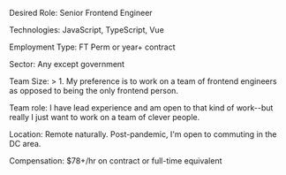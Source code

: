 
Desired Role: Senior Frontend Engineer

Technologies: JavaScript, TypeScript, Vue

Employment Type: FT Perm or year+ contract

Sector: Any except government

Team Size: > 1. My preference is to work on a team of frontend engineers as opposed to being the only frontend person.

Team role: I have lead experience and am open to that kind of work--but really I just want to work on a team of clever people.

Location: Remote naturally. Post-pandemic, I'm open to commuting in the DC area.

Compensation: $78+/hr on contract or full-time equivalent  
